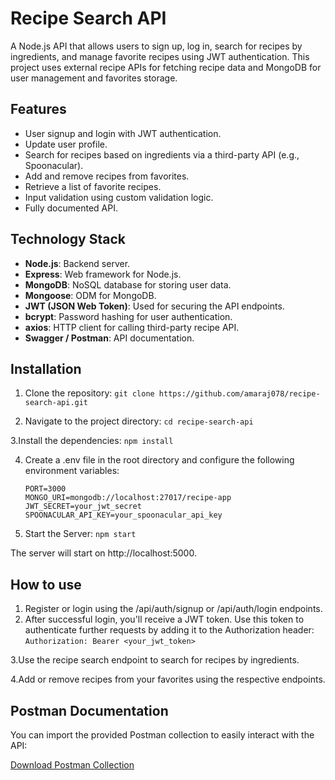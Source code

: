 # Recipe Search API

A Node.js API that allows users to sign up, log in, search for recipes by ingredients, and manage favorite recipes using JWT authentication. This project uses external recipe APIs for fetching recipe data and MongoDB for user management and favorites storage.

## Features

- User signup and login with JWT authentication.
- Update user profile.
- Search for recipes based on ingredients via a third-party API (e.g., Spoonacular).
- Add and remove recipes from favorites.
- Retrieve a list of favorite recipes.
- Input validation using custom validation logic.
- Fully documented API.

## Technology Stack

- **Node.js**: Backend server.
- **Express**: Web framework for Node.js.
- **MongoDB**: NoSQL database for storing user data.
- **Mongoose**: ODM for MongoDB.
- **JWT (JSON Web Token)**: Used for securing the API endpoints.
- **bcrypt**: Password hashing for user authentication.
- **axios**: HTTP client for calling third-party recipe API.
- **Swagger / Postman**: API documentation.

## Installation

1. Clone the repository:
   ```git clone https://github.com/amaraj078/recipe-search-api.git```

2. Navigate to the project directory:
   ```cd recipe-search-api ```

3.Install the dependencies:
    ```npm install```

4. Create a .env file in the root directory and configure the following environment variables:
    ```
    PORT=3000
    MONGO_URI=mongodb://localhost:27017/recipe-app
    JWT_SECRET=your_jwt_secret
    SPOONACULAR_API_KEY=your_spoonacular_api_key
    ``` 

5. Start the Server:
    ```npm start```

The server will start on http://localhost:5000.

## How to use
1. Register or login using the /api/auth/signup or /api/auth/login endpoints.
2. After successful login, you'll receive a JWT token. Use this token to authenticate further requests by adding it to the Authorization header:
```Authorization: Bearer <your_jwt_token>```

3.Use the recipe search endpoint to search for recipes by ingredients.

4.Add or remove recipes from your favorites using the respective endpoints.

## Postman Documentation
You can import the provided Postman collection to easily interact with the API:

[Download Postman Collection](https://web.postman.co/workspace/774db83b-64e5-41cc-87ea-5a423a970a5c/documentation/27369418-b04f9c3e-f8b3-44f3-aa60-640e9e9aef15)


